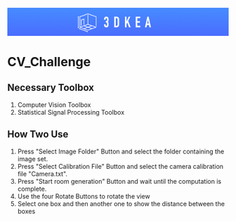![image](title.png)

# CV_Challenge

## Necessary Toolbox
1. Computer Vision Toolbox
2. Statistical Signal Processing Toolbox

## How Two Use

1. Press "Select Image Folder" Button and select the folder containing the image set.
2. Press "Select Calibration File" Button and select the camera calibration file "Camera.txt".
3. Press "Start room generation" Button and wait until the computation is complete.
4. Use the four Rotate Buttons to rotate the view
5. Select one box and then another one to show the distance between the boxes

